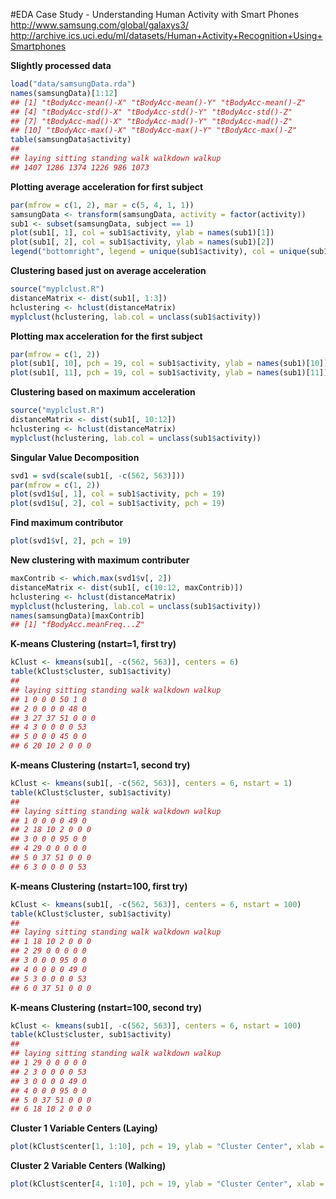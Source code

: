 #EDA Case Study - Understanding Human Activity with Smart Phones
<http://www.samsung.com/global/galaxys3/>
<http://archive.ics.uci.edu/ml/datasets/Human+Activity+Recognition+Using+Smartphones>

**Slightly processed data**
```r
load("data/samsungData.rda")
names(samsungData)[1:12]
## [1] "tBodyAcc-mean()-X" "tBodyAcc-mean()-Y" "tBodyAcc-mean()-Z"
## [4] "tBodyAcc-std()-X" "tBodyAcc-std()-Y" "tBodyAcc-std()-Z"
## [7] "tBodyAcc-mad()-X" "tBodyAcc-mad()-Y" "tBodyAcc-mad()-Z"
## [10] "tBodyAcc-max()-X" "tBodyAcc-max()-Y" "tBodyAcc-max()-Z"
table(samsungData$activity)
##
## laying sitting standing walk walkdown walkup
## 1407 1286 1374 1226 986 1073
```
**Plotting average acceleration for first subject**   
```r
par(mfrow = c(1, 2), mar = c(5, 4, 1, 1))
samsungData <- transform(samsungData, activity = factor(activity))
sub1 <- subset(samsungData, subject == 1)
plot(sub1[, 1], col = sub1$activity, ylab = names(sub1)[1])
plot(sub1[, 2], col = sub1$activity, ylab = names(sub1)[2])
legend("bottomright", legend = unique(sub1$activity), col = unique(sub1$activity), pch = 1)
```

**Clustering based just on average acceleration**
```r
source("myplclust.R")
distanceMatrix <- dist(sub1[, 1:3])
hclustering <- hclust(distanceMatrix)
myplclust(hclustering, lab.col = unclass(sub1$activity))
```

**Plotting max acceleration for the first subject**
```r
par(mfrow = c(1, 2))
plot(sub1[, 10], pch = 19, col = sub1$activity, ylab = names(sub1)[10])
plot(sub1[, 11], pch = 19, col = sub1$activity, ylab = names(sub1)[11])
```

**Clustering based on maximum acceleration**
```r
source("myplclust.R")
distanceMatrix <- dist(sub1[, 10:12])
hclustering <- hclust(distanceMatrix)
myplclust(hclustering, lab.col = unclass(sub1$activity))
```

**Singular Value Decomposition**
```r
svd1 = svd(scale(sub1[, -c(562, 563)]))
par(mfrow = c(1, 2))
plot(svd1$u[, 1], col = sub1$activity, pch = 19)
plot(svd1$u[, 2], col = sub1$activity, pch = 19)
```

**Find maximum contributor**
```r
plot(svd1$v[, 2], pch = 19)
```

**New clustering with maximum contributer**
```r
maxContrib <- which.max(svd1$v[, 2])
distanceMatrix <- dist(sub1[, c(10:12, maxContrib)])
hclustering <- hclust(distanceMatrix)
myplclust(hclustering, lab.col = unclass(sub1$activity))
names(samsungData)[maxContrib]
## [1] "fBodyAcc.meanFreq...Z"
```

**K-means Clustering (nstart=1, first try)**
```r
kClust <- kmeans(sub1[, -c(562, 563)], centers = 6)
table(kClust$cluster, sub1$activity)
##
## laying sitting standing walk walkdown walkup
## 1 0 0 0 50 1 0
## 2 0 0 0 0 48 0
## 3 27 37 51 0 0 0
## 4 3 0 0 0 0 53
## 5 0 0 0 45 0 0
## 6 20 10 2 0 0 0
```
**K-means Clustering (nstart=1, second try)**
```r
kClust <- kmeans(sub1[, -c(562, 563)], centers = 6, nstart = 1)
table(kClust$cluster, sub1$activity)
##
## laying sitting standing walk walkdown walkup
## 1 0 0 0 0 49 0
## 2 18 10 2 0 0 0
## 3 0 0 0 95 0 0
## 4 29 0 0 0 0 0
## 5 0 37 51 0 0 0
## 6 3 0 0 0 0 53
```
**K-means Clustering (nstart=100, first try)**
```r
kClust <- kmeans(sub1[, -c(562, 563)], centers = 6, nstart = 100)
table(kClust$cluster, sub1$activity)
##
## laying sitting standing walk walkdown walkup
## 1 18 10 2 0 0 0
## 2 29 0 0 0 0 0
## 3 0 0 0 95 0 0
## 4 0 0 0 0 49 0
## 5 3 0 0 0 0 53
## 6 0 37 51 0 0 0
```
**K-means Clustering (nstart=100, second try)**
```r
kClust <- kmeans(sub1[, -c(562, 563)], centers = 6, nstart = 100)
table(kClust$cluster, sub1$activity)
##
## laying sitting standing walk walkdown walkup
## 1 29 0 0 0 0 0
## 2 3 0 0 0 0 53
## 3 0 0 0 0 49 0
## 4 0 0 0 95 0 0
## 5 0 37 51 0 0 0
## 6 18 10 2 0 0 0
```

**Cluster 1 Variable Centers (Laying)**
```r
plot(kClust$center[1, 1:10], pch = 19, ylab = "Cluster Center", xlab = "")
```

**Cluster 2 Variable Centers (Walking)**
```r
plot(kClust$center[4, 1:10], pch = 19, ylab = "Cluster Center", xlab = "")
```
